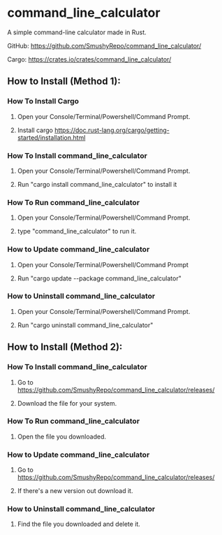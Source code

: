 # command_line_calculator
A simple command-line calculator made in Rust.

GitHub: https://github.com/SmushyRepo/command_line_calculator/

Cargo: https://crates.io/crates/command_line_calculator/

## How to Install (Method 1):

### How To Install Cargo
1. Open your Console/Terminal/Powershell/Command Prompt.

2. Install cargo https://doc.rust-lang.org/cargo/getting-started/installation.html

### How To Install command_line_calculator
1. Open your Console/Terminal/Powershell/Command Prompt.

2. Run "cargo install command_line_calculator" to install it

### How To Run command_line_calculator
1. Open your Console/Terminal/Powershell/Command Prompt.

2. type "command_line_calculator" to run it.

### How to Update command_line_calculator
1. Open your Console/Terminal/Powershell/Command Prompt

2. Run "cargo update --package command_line_calculator"

### How to Uninstall command_line_calculator
1. Open your Console/Terminal/Powershell/Command Prompt.

2. Run "cargo uninstall command_line_calculator"

## How to Install (Method 2):

### How To Install command_line_calculator
1. Go to https://github.com/SmushyRepo/command_line_calculator/releases/

2. Download the file for your system.

### How To Run command_line_calculator
1. Open the file you downloaded.

### How to Update command_line_calculator
1. Go to https://github.com/SmushyRepo/command_line_calculator/releases/

2. If there's a new version out download it.

### How to Uninstall command_line_calculator
1. Find the file you downloaded and delete it.
